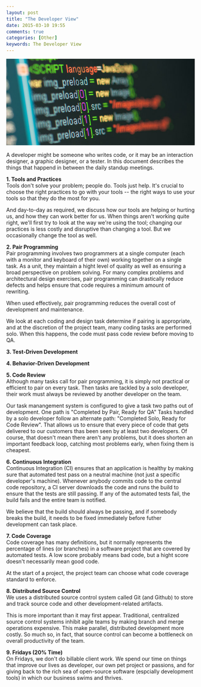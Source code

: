 ```yaml
---
layout: post
title: "The Developer View"
date: 2015-03-10 19:55
comments: true
categories: [Other]
keywords: The Developer View
---
```


<p>
  <img src="/images/professional_programmer.jpg" width="550" alt="The Developer View" />
</p>

<p>
  A developer might be someone who writes code, or it may be an interaction designer, a graphic designer, or a tester. In this document describes the things that happend in between the daily standup meetings.
</p>

<p>
  <strong>1. Tools and Practices</strong><br/>
  Tools don't solve your problem; people do. Tools just help. It's crucial to choose the right practices to go with your tools -- the right ways to use your tools so that they do the most for you.
</p>

<p>
  And day-to-day as required, we discuss how our tools are helping or hurting us, and how they can work better for us. When things aren't working quite right, we'll first try to look at the way we're using the tool; changing our practices is less costly and disruptive than changing a tool. But we occasionally change the tool as well.
</p>

<p>
  <strong>2. Pair Programming</strong><br/>
  Pair programming involves two programmers at a single computer (each with a monitor and keyboard of their own) working together on a single task. As a unit, they maintain a hight level of quality as well as ensuring a broad perspective on problem solving. For many complex problems and architectural design exercises, pair programming can drastically reduce defects and helps ensure that code requires a minimum amount of rewriting.
</p>

<p>
  When used effectively, pair programming reduces the overall cost of development and maintenance.
</p>

<p>
  We look at each coding and design task determine if pairing is appropriate, and at the discretion of the project team, many coding tasks are performed solo. When this happens, the code must pass code review before moving to QA.
</p>

<p>
  <strong>3. Test-Driven Development</strong><br/>
</p>

<p>
  <strong>4. Behavior-Driven Development</strong><br/>
</p>

<p>
  <strong>5. Code Review</strong><br/>
  Although many tasks call for pair programming, it is simply not practical or efficient to pair on every task. Then tasks are tackled by a solo developer, their work must always be reviewed by another developer on the team.
</p>

<p>
  Our task manangement system is configured to give a task two paths out of development. One path is "Completed by Pair, Ready for QA" Tasks handled by a solo developer follow an alternate path: "Completed Solo, Ready for Code Review". That allows us to ensure that every piece of code that gets delivered to our customers thas been seen by at least two developers. Of course, that doesn't mean there aren't any problems, but it does shorten an important feedback loop, catching most problems early, when fixing them is cheapest.
</p>

<p>
  <strong>6. Continuous Integration</strong><br/>
  Continuous Integration (CI) ensures that an application is healthy by making sure that automated test pass on a neutral machine (not just a specific developer's machine). Whenever anybody commits code to the central code repository, a CI server downloads the code and runs the build to ensure that the tests are still passing. If any of the automated tests fail, the build fails and the entire team is notified.
</p>

<p>
  We believe that the build should always be passing, and if somebody breaks the build, it needs to be fixed immediately before futher development can task place.
</p>

<p>
  <strong>7. Code Coverage</strong><br/>
  Code coverage has many definitions, but it normally represents the percentage of lines (or branches) in a software project that are covered by automated tests. A low score probably means bad code, but a hight score doesn't necessarily mean good code.
</p>

<p>
  At the start of a project, the project team can choose what code coverage standard to enforce.
</p>

<p>
  <strong>8. Distributed Source Control</strong><br/>
  We uses a distributed source control system called Git (and Github) to store and track source code and other development-related artifacts.
</p>

<p>
  This is more important than it may first appear. Traditional, centralized source control systems inhibit agile teams by making branch and merge operations expensive. This make parallel, distributed development more costly. So much so, in fact, that source control can become a bottleneck on overall productivity of the team.
</p>

<p>
  <strong>9. Fridays (20% Time)</strong><br/>
  On Fridays, we don't do billable client work. We spend our time on things that improve our lives as developer, our own pet project or passions, and for giving back to the rich sea of open-source software (espcially development tools) in which our business swims and thrives.
</p>
